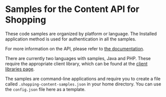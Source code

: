 # Samples for the Content API for Shopping

These code samples are organized by platform or language. The Installed application method is used for authentication in all the samples.

For more information on the API, please refer to [the documentation](https://developers.google.com/shopping-content/).

There are currently two languages with samples, Java and PHP. These require the appropriate client library, which can be found at the [client libraries page](https://developers.google.com/shopping-content/v2/libraries).

The samples are command-line applications and require you to create a file called `.shopping-content-samples.json` in your home directory. You can use the `config.json` file here as a template.
